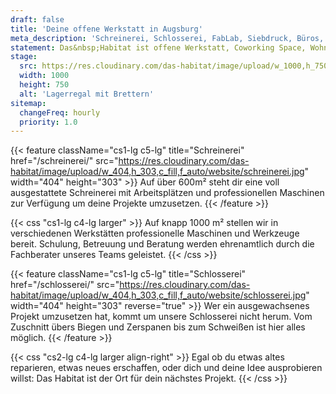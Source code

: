```yaml
---
draft: false
title: 'Deine offene Werkstatt in Augsburg'
meta_description: 'Schreinerei, Schlosserei, FabLab, Siebdruck, Büros, Coworking und mehr auf über 1000 m². Lebensraum für deine Projekte.'
statement: Das&nbsp;Habitat ist offene Werkstatt, Coworking Space, Wohnzimmer für Macher, und Lebensraum für Visionäre, ein Zuhause für alle. Das&nbsp;Habitat ist der Ort an dem alles möglich&nbsp;wird.
stage:
  src: https://res.cloudinary.com/das-habitat/image/upload/w_1000,h_750,c_fill,f_auto/website/start.jpg
  width: 1000
  height: 750
  alt: 'Lagerregal mit Brettern'
sitemap:
  changeFreq: hourly
  priority: 1.0
---
```


{{< feature className="cs1-lg c5-lg" title="Schreinerei" href="/schreinerei/" src="https://res.cloudinary.com/das-habitat/image/upload/w_404,h_303,c_fill,f_auto/website/schreinerei.jpg" width="404" height="303" >}}
Auf über 600m² steht dir eine voll ausgestattete Schreinerei mit Arbeitsplätzen und professionellen Maschinen zur Verfügung um deine Projekte umzusetzen.
{{< /feature >}}

{{< css "cs1-lg c4-lg larger" >}}
Auf knapp 1000 m² stellen wir in verschiedenen Werkstätten professionelle Maschinen und Werkzeuge bereit. Schulung, Betreuung und Beratung werden ehrenamtlich durch die Fachberater unseres Teams geleistet.
{{< /css >}}

{{< feature className="cs1-lg c5-lg" title="Schlosserei" href="/schlosserei/" src="https://res.cloudinary.com/das-habitat/image/upload/w_404,h_303,c_fill,f_auto/website/schlosserei.jpg" width="404" height="303" reverse="true" >}}
Wer ein ausgewachsenes Projekt umzusetzen hat, kommt um unsere Schlosserei nicht herum. Vom Zuschnitt übers Biegen und Zerspanen bis zum Schweißen ist hier alles möglich.
{{< /feature >}}

{{< css "cs2-lg c4-lg larger align-right" >}}
Egal ob du etwas altes reparieren, etwas neues erschaffen, oder dich und deine Idee ausprobieren willst: Das Habitat ist der Ort für dein nächstes Projekt.
{{< /css >}}
